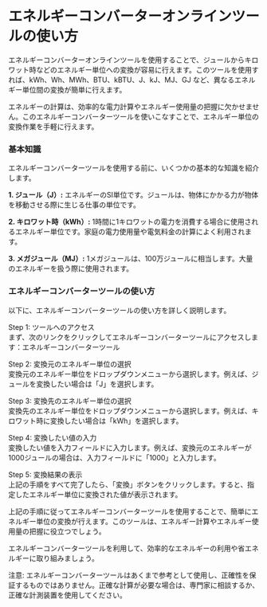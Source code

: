 エネルギーコンバーターオンラインツールの使い方
=======================

エネルギーコンバーターオンラインツールを使用することで、ジュールからキロワット時などのエネルギー単位への変換が容易に行えます。このツールを使用すれば、kWh、Wh、MWh、BTU、kBTU、J、kJ、MJ、GJ など、異なるエネルギー単位間の変換が簡単に行えます。

エネルギーの計算は、効率的な電力計算やエネルギー使用量の把握に欠かせません。このエネルギーコンバーターツールを使いこなすことで、エネルギー単位の変換作業を手軽に行えます。

### 基本知識

エネルギーコンバーターツールを使用する前に、いくつかの基本的な知識を紹介します。

**1. ジュール（J）:** エネルギーのSI単位です。ジュールは、物体にかかる力が物体を移動させる際に生じる仕事の単位です。

**2. キロワット時（kWh）:** 1時間に1キロワットの電力を消費する場合に使用されるエネルギー単位です。家庭の電力使用量や電気料金の計算によく利用されます。

**3. メガジュール（MJ）:** 1メガジュールは、100万ジュールに相当します。大量のエネルギーを扱う際に使用されます。

### エネルギーコンバーターツールの使い方

以下に、エネルギーコンバーターツールの使い方を詳しく説明します。

Step 1: ツールへのアクセス  
まず、次のリンクをクリックしてエネルギーコンバーターツールにアクセスします：エネルギーコンバーターツール

Step 2: 変換元のエネルギー単位の選択  
変換元のエネルギー単位をドロップダウンメニューから選択します。例えば、ジュールを変換したい場合は「J」を選択します。

Step 3: 変換先のエネルギー単位の選択  
変換先のエネルギー単位をドロップダウンメニューから選択します。例えば、キロワット時に変換したい場合は「kWh」を選択します。

Step 4: 変換したい値の入力  
変換したい値を入力フィールドに入力します。例えば、変換元のエネルギーが1000ジュールの場合は、入力フィールドに「1000」と入力します。

Step 5: 変換結果の表示  
上記の手順をすべて完了したら、「変換」ボタンをクリックします。すると、指定したエネルギー単位に変換された値が表示されます。

上記の手順に従ってエネルギーコンバーターツールを使用することで、簡単にエネルギー単位の変換が行えます。このツールは、エネルギー計算やエネルギー使用量の把握に役立つでしょう。

エネルギーコンバーターツールを利用して、効率的なエネルギーの利用や省エネルギーに取り組みましょう。

注意: エネルギーコンバーターツールはあくまで参考として使用し、正確性を保証するものではありません。正確な計算が必要な場合は、専門家に相談するか、正確な計測装置を使用してください。
